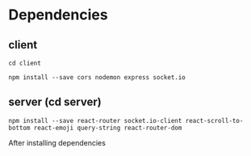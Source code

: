 # Dependencies
## client
```cd client```

```npm install --save cors nodemon express socket.io```

## server (cd server)
```npm install --save react-router socket.io-client react-scroll-to-bottom react-emoji query-string react-router-dom```

After installing dependencies 
